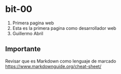 # bit-00
1. Primera pagina web
2. Esta es la primera pagina como desarrollador web
3. Guillermo Abril

## Importante
Revisar que es Markdown como lenguaje de marcado
https://www.markdownguide.org/cheat-sheet/
